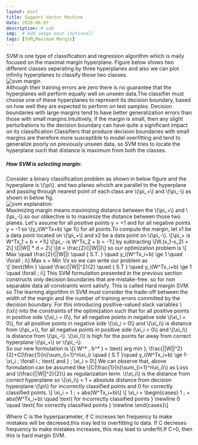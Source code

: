 ```yaml
---
layout: post
title: Support Vector Machine
date: 2018-06-07
description: # add
img:  # Add image post (optional)
tags: [SVM,Maximum Margin]
---
```

SVM is one type of classification and regression algorithm  which is maily focused on the maximal margin hyperplane. Figure below shows two different classes seperating by three hyperplanes and also we can plot infinity hyperplanes to classify those two classes.  
![svm margin]({{site.baseurl}}/assets/img/svm.jpg)  
Although their training errors are zero there is no guarantee that the hyperplanes will perform equally well on unseen data.The classifier must choose one of these hyperplanes to represent its decision boundary, based on how well they are expected to perform on test samples.
Decision boundaries with large margins tend to have better generalization
errors than those with small margins.Intuitively, if the margin is small, then any slight perturbations to the decision boundary can have quite a significant impact on its classification Classifiers that produce decision boundaries with small margins are therefore more susceptible to model overfitting and tend to generalize poorly on previously unseen data, so SVM tries to locate the hyperplane such that distance is maximum from both the classes.  
##### How SVM is selecting margin: 
Consider a binary classification problem as shown in below figure and the hyperplane is \\(\pi\\). and two planes whcich are parallel to the hyperplane and passing through nearest point of each class are  \\(\pi_+\\) and  \\(\pi_-\\) as shown in below fig.  
![svm explanation]({{site.baseurl}}/assets/img/max_margin.jpg)  
Maximizing margin means maximizing distance between the \\(\pi_+\\) and  \\(\pi_-\\).so  our obkective is to maximize the distance between those two planes. Let's assume for all positive points y = +1 and for all negative points y = -1 so \\(y_i(W^Tx+b) \ge 1\\) for all points.To compute the margin, let x1 be a data point located on \\(\pi_+\\) and x2 be a data point on \\(\pi_-\\).
\\[\pi_+ is W^Tx_1 + b = +1\\]
\\[\pi_- is W^Tx_2 + b = -1\\]
by subtracting
\\[W.(x_1-x_2) = 2\\]
\\[||W|| * d = 2\\]
\\[d = \frac{2}{||W||}\\]
so our optimization problem is
\\[ Max \quad \frac{2}{||W||} \quad { S.T. } \quad y_i(W^Tx_i+b) \ge 1 \quad \forall \; i\\]
Max x = Min 1/x so we can write our problem as  
\\[ \text{Min } \quad \frac{||W||^2}{2} \quad { S.T } \quad y_i(W^Tx_i+b) \ge 1 \quad \forall \; i\\]
This SVM formulation presented in the previous section constructs only decision boundaries that are mistake-free. so for non separable data all constraints wont satisfy. This is called Hard margin SVM. so The learning algorithm in SVM must consider the trade-off between
the width of the margin and the number of training errors committed by the decision boundary. For this introducing positive-valued slack variables \\(\xi\\) into the constraints of the optimization such that for all positive points in positive side \\(\xi_i = 0\\), for all negative points in negative side \\(\xi_i = 0\\), for all positive points in negative side \\(\xi_i > 0\\) and \\(\xi_i\\) is distance from \\(\pi_+\\), for all negative points in positive side \(\xi_i > 0\\) and \\(\xi_i\\) is distance from \\(\pi_-\\). \\(\xi_i\\) is high for the points far away from correct hyperplane  \\(\pi_+\\) or \\(\pi_-\\).  
So our new formulation is 
\\[( W^* , b^* ) = \text{ arg min }\; \frac{||W||^2}{2}+C(\frac{1}{n}\sum_{i=1}^n\xi_i) \quad { S.T }\quad y_i(W^Tx_i+b) \ge 1-\xi_i \; \forall i \; \text{ and } \; \xi_i > 0\\]
We can observe that, above formulation can be assumed like \\(C(\frac{1}{n}\sum_{i=1}^n\xi_i)\\) as Loss and \\(\frac{||W||^2}{2}\\) as regularization term. \\(\xi_i\\) is the distance from correct hyperplane so \\(\xi_i\\) = 1 + absolute distance from decision hyperplane \\(\pi\\) for incorrectly classified points and 0  for correctly classified points.
\\[ \xi_i = 1 \; + abs(W^Tx_i+b)\\]
\\[ \xi_i = \begin{cases}
1 \; + abs(W^Tx_i+b) \quad \text{ for incorrectly classified points } \newline 
0 \quad \text{ for correctly classified points } \newline 
\end{cases}\\]

Where C is the hyperparameter, if C increses ten frequency to make mistakes will be decresed,this may led to overfitting to data. If C decreses frequency to make mistakes increases, this may lead to underfit.If C=0, then this is hard margin SVM.  


